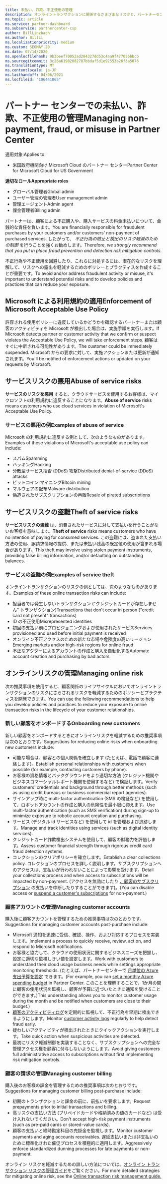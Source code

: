 ```yaml
---
title: 未払い、詐欺、不正使用の管理
description: オンライントランザクションに関係するさまざまなリスクと、パートナーセンターでこれらのリスクを管理および軽減するためのベストプラクティスについて説明します。
ms.topic: article
ms.service: partner-dashboard
ms.subservice: partnercenter-csp
author: BillLinzbach
ms.author: BillLi
ms.localizationpriority: medium
ms.custom: SEOMAY.20
ms.date: 07/14/2020
ms.openlocfilehash: 9b3beef70052ad204327dd53c4aa9f477056bbcb
ms.sourcegitcommit: 3c26a61982082787bbdaf5d1e92553b26f3a5076
ms.translationtype: MT
ms.contentlocale: ja-JP
ms.lasthandoff: 04/06/2021
ms.locfileid: "106441865"
---
```

# <a name="managing-non-payment-fraud-or-misuse-in-partner-center"></a><span data-ttu-id="14138-103">パートナー センターでの未払い、詐欺、不正使用の管理</span><span class="sxs-lookup"><span data-stu-id="14138-103">Managing non-payment, fraud, or misuse in Partner Center</span></span>

<span data-ttu-id="14138-104">適用対象:</span><span class="sxs-lookup"><span data-stu-id="14138-104">Applies to:</span></span>

- <span data-ttu-id="14138-105">米国政府機関向け Microsoft Cloud のパートナー センター</span><span class="sxs-lookup"><span data-stu-id="14138-105">Partner Center for Microsoft Cloud for US Government</span></span>

<span data-ttu-id="14138-106">**適切なロール**</span><span class="sxs-lookup"><span data-stu-id="14138-106">**Appropriate roles**</span></span>

- <span data-ttu-id="14138-107">グローバル管理者</span><span class="sxs-lookup"><span data-stu-id="14138-107">Global admin</span></span>
- <span data-ttu-id="14138-108">ユーザー管理の管理者</span><span class="sxs-lookup"><span data-stu-id="14138-108">User management admin</span></span>
- <span data-ttu-id="14138-109">管理エージェント</span><span class="sxs-lookup"><span data-stu-id="14138-109">Admin agent</span></span>
- <span data-ttu-id="14138-110">課金管理者</span><span class="sxs-lookup"><span data-stu-id="14138-110">Billing admin</span></span>

<span data-ttu-id="14138-111">パートナーは、顧客による不正購入や、購入サービスの料金未払いについて、金銭的な責任を負います。</span><span class="sxs-lookup"><span data-stu-id="14138-111">You are financially responsible for fraudulent purchases by your customers and/or customers' non-payment of purchased services.</span></span> <span data-ttu-id="14138-112">したがって、 *不正行為の防止と検出のリスク軽減のための制御* を行うことを強くお勧めします。</span><span class="sxs-lookup"><span data-stu-id="14138-112">Therefore, *we strongly recommend that you put in place fraud prevention and detection risk mitigation controls*.</span></span>

<span data-ttu-id="14138-113">不正行為や不正使用を回避したり、これらに対処するには、潜在的なリスクを理解して、リスクへの露出を軽減するためのポリシーとプラクティスを作成することが重要です。</span><span class="sxs-lookup"><span data-stu-id="14138-113">To avoid and/or address fraudulent activity or misuse, it's important to understand potential risks and to develop policies and practices that can reduce your exposure.</span></span>

## <a name="enforcement-of-microsoft-acceptable-use-policy"></a><span data-ttu-id="14138-114">Microsoft による利用規約の適用</span><span class="sxs-lookup"><span data-stu-id="14138-114">Enforcement of Microsoft Acceptable Use Policy</span></span>

<span data-ttu-id="14138-115">許容される使用ポリシーに違反しているかどうかを確認するパートナーまたは顧客のアクティビティを Microsoft が検出した場合は、実施手順を実行します。</span><span class="sxs-lookup"><span data-stu-id="14138-115">If Microsoft detects partner or customer activity that we confirm or suspect violates the Acceptable Use Policy, we will take enforcement steps.</span></span> <span data-ttu-id="14138-116">顧客はすぐに中断される可能性があります。</span><span class="sxs-lookup"><span data-stu-id="14138-116">The customer could be immediately suspended.</span></span> <span data-ttu-id="14138-117">Microsoft からの要求に対して、実施アクションまたは更新が通知されます。</span><span class="sxs-lookup"><span data-stu-id="14138-117">You'll be notified of enforcement actions or updated on your requests by Microsoft.</span></span>

## <a name="abuse-of-service-risks"></a><span data-ttu-id="14138-118">サービスリスクの悪用</span><span class="sxs-lookup"><span data-stu-id="14138-118">Abuse of service risks</span></span>

<span data-ttu-id="14138-119">**サービスのリスクを悪用** すると、クラウドサービスを使用するお客様は、マイクロソフトの利用規約に違反することになります。</span><span class="sxs-lookup"><span data-stu-id="14138-119">**Abuse of service** risks means customers who use cloud services in violation of Microsoft's Acceptable Use Policy.</span></span>

### <a name="examples-of-abuse-of-service"></a><span data-ttu-id="14138-120">サービスの悪用の例</span><span class="sxs-lookup"><span data-stu-id="14138-120">Examples of abuse of service</span></span>

<span data-ttu-id="14138-121">Microsoft の利用規約に違反する例として、次のようなものがあります。</span><span class="sxs-lookup"><span data-stu-id="14138-121">Examples of these violations of Microsoft's acceptable use policy can include:</span></span>

- <span data-ttu-id="14138-122">スパム</span><span class="sxs-lookup"><span data-stu-id="14138-122">Spamming</span></span>
- <span data-ttu-id="14138-123">ハッキング</span><span class="sxs-lookup"><span data-stu-id="14138-123">Hacking</span></span>
- <span data-ttu-id="14138-124">分散型サービス拒否 (DDoS) 攻撃</span><span class="sxs-lookup"><span data-stu-id="14138-124">Distributed denial-of-service (DDoS) attacks</span></span>
- <span data-ttu-id="14138-125">ビットコイン マイニング</span><span class="sxs-lookup"><span data-stu-id="14138-125">Bitcoin mining</span></span>
- <span data-ttu-id="14138-126">マルウェアの配布</span><span class="sxs-lookup"><span data-stu-id="14138-126">Malware distribution</span></span>
- <span data-ttu-id="14138-127">偽造されたサブスクリプションの再販</span><span class="sxs-lookup"><span data-stu-id="14138-127">Resale of pirated subscriptions</span></span>

## <a name="theft-of-service-risks"></a><span data-ttu-id="14138-128">サービスリスクの盗難</span><span class="sxs-lookup"><span data-stu-id="14138-128">Theft of service risks</span></span>

<span data-ttu-id="14138-129">**サービスリスクの盗難** は、消費されたサービスに対して支払いを行うことがないお客様を意味します。</span><span class="sxs-lookup"><span data-stu-id="14138-129">**Theft of service** risks means customers who have no intention of paying for consumed services.</span></span> <span data-ttu-id="14138-130">この盗難には、盗まれた支払い方法の使用、誤請求情報の提供、または未払い残高の既定値の使用が含まれる場合があります。</span><span class="sxs-lookup"><span data-stu-id="14138-130">This theft may involve using stolen payment instruments, providing false billing information, and/or defaulting on outstanding balances.</span></span>

### <a name="examples-of-service-theft"></a><span data-ttu-id="14138-131">サービスの盗難の例</span><span class="sxs-lookup"><span data-stu-id="14138-131">Examples of service theft</span></span>

<span data-ttu-id="14138-132">オンライントランザクションのリスクの例としては、次のようなものがあります。</span><span class="sxs-lookup"><span data-stu-id="14138-132">Examples of these online transaction risks can include:</span></span>

- <span data-ttu-id="14138-133">担当者では発生しないトランザクション ("クレジットカードが存在しません" トランザクション)</span><span class="sxs-lookup"><span data-stu-id="14138-133">Transactions that don't occur in person ("credit card not present" transactions)</span></span>
- <span data-ttu-id="14138-134">ID の不正使用</span><span class="sxs-lookup"><span data-stu-id="14138-134">Misrepresented identities</span></span>
- <span data-ttu-id="14138-135">初回の支払い前にプロビジョニングおよび使用されたサービス</span><span class="sxs-lookup"><span data-stu-id="14138-135">Services provisioned and used before initial payment is received</span></span>
- <span data-ttu-id="14138-136">オンライン不正アクセスのための新たな市場や危険度の高いリージョン</span><span class="sxs-lookup"><span data-stu-id="14138-136">Emerging markets and/or high-risk regions for online fraud</span></span>
- <span data-ttu-id="14138-137">不正なアクターによるアカウントの作成と購入を自動化する</span><span class="sxs-lookup"><span data-stu-id="14138-137">Automate account creation and purchasing by bad actors</span></span>

## <a name="managing-online-risk"></a><span data-ttu-id="14138-138">オンラインリスクの管理</span><span class="sxs-lookup"><span data-stu-id="14138-138">Managing online risk</span></span>

<span data-ttu-id="14138-139">次の推奨事項を使用すると、顧客関係のライフサイクルにおいてオンライントランザクションのリスクにさらされるリスクを軽減するためのポリシーとプラクティスを開発できます。</span><span class="sxs-lookup"><span data-stu-id="14138-139">You can use the following recommendations to help you develop policies and practices to reduce your exposure to online transaction risks in the lifecycle of your customer relationships.</span></span>

### <a name="onboarding-new-customers"></a><span data-ttu-id="14138-140">新しい顧客をオンボードする</span><span class="sxs-lookup"><span data-stu-id="14138-140">Onboarding new customers</span></span>

<span data-ttu-id="14138-141">新しい顧客をオンボードするときにオンラインリスクを軽減するための推奨事項は次のとおりです。</span><span class="sxs-lookup"><span data-stu-id="14138-141">Suggestions for reducing online risks when onboarding new customers include:</span></span>

- <span data-ttu-id="14138-142">可能な場合は、顧客との個人関係を確立します (たとえば、電話で顧客に連絡します)。</span><span class="sxs-lookup"><span data-stu-id="14138-142">Establish personal relationships with customers when possible (for example, contacting customers by phone).</span></span>
- <span data-ttu-id="14138-143">お客様の資格情報とバックグラウンドをより適切な方法 (クレジット機関やビジネスコマーシャルレポート機関を使用するなど) で検証します。</span><span class="sxs-lookup"><span data-stu-id="14138-143">Verify customers' credentials and background through better methods (such as using credit bureaus or business commercial report agencies).</span></span>
- <span data-ttu-id="14138-144">サインアップ時に multi-factor authentication (SMS の検証など) を使用して、ロボットアカウントの作成と購入の危険性を最小限に抑えます。</span><span class="sxs-lookup"><span data-stu-id="14138-144">Use multi-factor authentication (such as SMS verification) during sign-up to minimize exposure to robotic account creation and purchasing.</span></span>
- <span data-ttu-id="14138-145">サービス (デジタル id サービスなど) を使用して id を管理および追跡します。</span><span class="sxs-lookup"><span data-stu-id="14138-145">Manage and track identities using services (such as digital identity services).</span></span>
- <span data-ttu-id="14138-146">クレジットカード詐欺検出システムを使用して、顧客の財務力を評価します。</span><span class="sxs-lookup"><span data-stu-id="14138-146">Assess customer financial strength through rigorous credit card fraud detection systems.</span></span>
- <span data-ttu-id="14138-147">コレクションのクリアポリシーを確立します。</span><span class="sxs-lookup"><span data-stu-id="14138-147">Establish a clear collections policy.</span></span> <span data-ttu-id="14138-148">コレクションのプロセスを詳しく説明します。サブスクリプションへのアクセスは、支払いが行われないことによって影響を受けます。</span><span class="sxs-lookup"><span data-stu-id="14138-148">Detail your collections process and when access to subscriptions will be impacted by non-payment.</span></span> <span data-ttu-id="14138-149">(アクセスを無効にしたり [、顧客のサブスクリプション](create-a-new-subscription.md#suspend-a-subscription) の支払いを中断したりすることができます)。</span><span class="sxs-lookup"><span data-stu-id="14138-149">(You can disable access or [suspend a customer's subscriptions](create-a-new-subscription.md#suspend-a-subscription) for non-payment.)</span></span>

### <a name="managing-customer-accounts"></a><span data-ttu-id="14138-150">顧客アカウントの管理</span><span class="sxs-lookup"><span data-stu-id="14138-150">Managing customer accounts</span></span>

<span data-ttu-id="14138-151">購入後に顧客アカウントを管理するための推奨事項は次のとおりです。</span><span class="sxs-lookup"><span data-stu-id="14138-151">Suggestions for managing customer accounts post-purchase include:</span></span>

- <span data-ttu-id="14138-152">Microsoft 通知を迅速に受信、確認、操作、および対応するプロセスを実装します。</span><span class="sxs-lookup"><span data-stu-id="14138-152">Implement a process to quickly receive, review, act on, and respond to Microsoft notifications.</span></span>
- <span data-ttu-id="14138-153">お客様と協力して、クラウドの使用状況に関するビジネスニーズを把握し、設定に適切な監視しきい値を設定します。</span><span class="sxs-lookup"><span data-stu-id="14138-153">Work with customers to understand their cloud usage business needs while settings appropriate monitoring thresholds.</span></span> <span data-ttu-id="14138-154">(たとえば、パートナーセンターで [月単位の Azure 支出予算を設定](set-an-azure-spending-budget-for-your-customers.md) できます。</span><span class="sxs-lookup"><span data-stu-id="14138-154">(For example, you can [set a monthly Azure spending budget](set-an-azure-spending-budget-for-your-customers.md) in Partner Center.</span></span> <span data-ttu-id="14138-155">このことを理解することで、1か月の間に顧客の使用状況を監視し、顧客が予算に近づいたときに通知を受けることができます。)</span><span class="sxs-lookup"><span data-stu-id="14138-155">This understanding allows you to monitor customer usage during the month and be notified when customers are close to their budget.)</span></span>
- <span data-ttu-id="14138-156">[顧客のアクティビティログ](activity-logs.md)を定期的に監視して、不正行為を早期に検出できるようにします。</span><span class="sxs-lookup"><span data-stu-id="14138-156">Monitor [customer activity logs](activity-logs.md) regularly to help detect fraud early.</span></span>
- <span data-ttu-id="14138-157">疑わしいアクティビティが検出されたときにクイックアクションを実行します。</span><span class="sxs-lookup"><span data-stu-id="14138-157">Take quick action when suspicious activities are detected.</span></span>
- <span data-ttu-id="14138-158">最初にリスク軽減制御を実装することなく、サブスクリプションへの完全な管理アクセス権を顧客に付与しないようにします。</span><span class="sxs-lookup"><span data-stu-id="14138-158">Avoid giving customers full administrative access to subscriptions without first implementing risk mitigation controls.</span></span>

### <a name="managing-customer-billing"></a><span data-ttu-id="14138-159">顧客の請求の管理</span><span class="sxs-lookup"><span data-stu-id="14138-159">Managing customer billing</span></span>

<span data-ttu-id="14138-160">購入後のお客様の課金を管理するための推奨事項は次のとおりです。</span><span class="sxs-lookup"><span data-stu-id="14138-160">Suggestions for managing customer billing post-purchase include:</span></span>

- <span data-ttu-id="14138-161">初期のトランザクションと課金の前に、前払いを要求します。</span><span class="sxs-lookup"><span data-stu-id="14138-161">Request prepayments prior to initial transactions and billing.</span></span>
- <span data-ttu-id="14138-162">高リスクの支払い方法 (プリペイドカードや格納済みの値のカードなど) は受け入れないでください。</span><span class="sxs-lookup"><span data-stu-id="14138-162">Don't accept high-risk payment instruments (such as pre-paid cards or stored-value cards).</span></span>
- <span data-ttu-id="14138-163">顧客の支払いと経時勘定科目の売掛金を監視します。</span><span class="sxs-lookup"><span data-stu-id="14138-163">Monitor customer payments and aging accounts receivables.</span></span> <span data-ttu-id="14138-164">遅延支払いまたは非支払いのために標準化された催促プロセスを積極的に適用します。</span><span class="sxs-lookup"><span data-stu-id="14138-164">Aggressively enforce standardized dunning processes for late payments or non-payment.</span></span>

<span data-ttu-id="14138-165">オンライン リスクを軽減するための詳しい方法については、[オンライン トランザクション リスクの管理ガイド](https://query.prod.cms.rt.microsoft.com/cms/api/am/binary/RE4Bhtt)をご覧ください。</span><span class="sxs-lookup"><span data-stu-id="14138-165">For more detailed strategies for mitigating online risk, see the [Online transaction risk management guide.](https://query.prod.cms.rt.microsoft.com/cms/api/am/binary/RE4Bhtt)</span></span>
